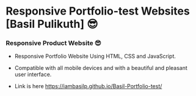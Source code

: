 # Responsive Portfolio-test Websites [Basil Pulikuth] 😎
### Responsive Product Website 😎

- Responsive Portfolio Website Using HTML, CSS and JavaScript.
- Compatible with all mobile devices and with a beautiful and pleasant user interface.

- Link is here https://iambasilp.github.io/Basil-Portfolio-test/ 

